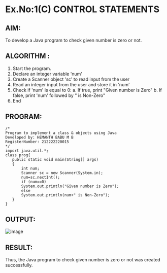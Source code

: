 # Ex.No:1(C) CONTROL STATEMENTS

## AIM:
To develop a Java program to check given number is zero or not.

## ALGORITHM :
1.	Start the program.
2.	Declare an integer variable 'num'
3.	Create a Scanner object 'sc' to read input from the user
4.	Read an integer input from the user and store it in 'num'
5.	Check if 'num' is equal to 0:
a.	If true, print "Given number is Zero"
b.	If false, print 'num' followed by " is Non-Zero"
6.	End

## PROGRAM:
 ```
/*
Program to implement a class & objects using Java
Developed by: HEMANTH BABU M B
RegisterNumber: 212222220015 
*/
import java.util.*;
class prog{
    public static void main(String[] args)
    {
        int num;
        Scanner sc = new Scanner(System.in);
        num=sc.nextInt();
        if (num==0)
        System.out.println("Given number is Zero");
        else
        System.out.println(num+" is Non-Zero");
    }
}
```
## OUTPUT:

![image](https://github.com/user-attachments/assets/520493d7-a0d1-4799-87a1-21606d598045)

## RESULT:
Thus, the Java program to check given number is zero or not was created successfully.
